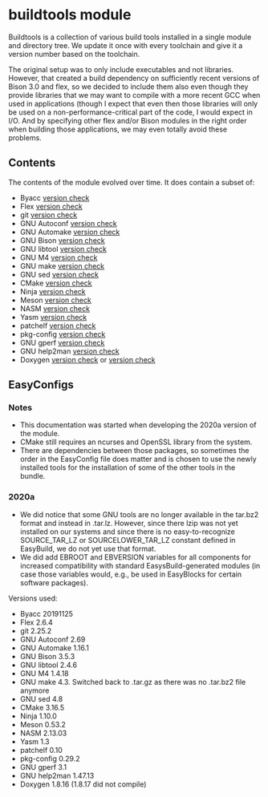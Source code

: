 # buildtools module

Buildtools is a collection of various build tools installed in a single module and 
directory tree. We update it once with every toolchain and give it a version number 
based on the toolchain.

The original setup was to only include executables and not libraries. However, that 
created a build dependency on sufficiently recent versions of Bison 3.0 and flex, so 
we decided to include them also even though they provide libraries that we may want 
to compile with a more recent GCC when used in applications (though I expect that 
even then those libraries will only be used on a non-performance-critical part of 
the code, I would expect in I/O. And by specifying other flex and/or Bison modules 
in the right order when building those applications, we may even totally avoid 
these problems.


## Contents

The contents of the module evolved over time. It does contain a subset of:
* Byacc [version check](ftp://ftp.invisible-island.net/byacc)
* Flex [version check](https://github.com/westes/flex/releases)
* git [version check](https://github.com/git/git/releases)
* GNU Autoconf [version check](http://ftp.gnu.org/gnu/autoconf/)
* GNU Automake [version check](http://ftp.gnu.org/gnu/automake/)
* GNU Bison [version check](https://ftp.gnu.org/gnu/bison/)
* GNU libtool [version check](https://www.gnu.org/software/libtool/)
* GNU M4 [version check](https://www.gnu.org/software/m4/)
* GNU make [version check](http://ftp.gnu.org/gnu/make/)
* GNU sed [version check](http://ftp.gnu.org/gnu/sed/)
* CMake [version check](http://www.cmake.org/)
* Ninja [version check](https://ninja-build.org/)
* Meson [version check](https://pypi.org/project/meson/#history)
* NASM [version check](http://www.nasm.us/)
* Yasm [version check](http://yasm.tortall.net/)
* patchelf [version check](https://github.com/NixOS/patchelf/releases)
* pkg-config [version check](https://www.freedesktop.org/wiki/Software/pkg-config/)
* GNU gperf [version check](https://www.gnu.org/software/gperf/)
* GNU help2man [version check](http://ftpmirror.gnu.org/help2man/)
* Doxygen [version check](http://www.doxygen.nl/download.html) or [version check](https://github.com/doxygen/doxygen/releases)


## EasyConfigs

### Notes

* This documentation was started when developing the 2020a version of the module.
* CMake still requires an ncurses and OpenSSL library from the system.
* There are dependencies between those packages, so sometimes the order in the 
  EasyConfig file does matter and is chosen to use the newly installed tools
  for the installation of some of the other tools in the bundle.


### 2020a

* We did notice that some GNU tools are no longer available in the tar.bz2 format and 
  instead in .tar.lz. However, since there lzip was not yet installed on our systems 
  and since there is no easy-to-recognize SOURCE_TAR_LZ or SOURCELOWER_TAR_LZ constant
  defined in EasyBuild, we do not yet use that format.
* We did add EBROOT and EBVERSION variables for all components for increased compatibility
  with standard EasysBuild-generated modules (in case those variables would, e.g., 
  be used in EasyBlocks for certain software packages).

Versions used:
* Byacc 20191125
* Flex 2.6.4
* git 2.25.2 
* GNU Autoconf 2.69
* GNU Automake 1.16.1
* GNU Bison 3.5.3
* GNU libtool 2.4.6
* GNU M4 1.4.18
* GNU make 4.3. Switched back to .tar.gz as there was no .tar.bz2 file anymore
* GNU sed 4.8
* CMake 3.16.5
* Ninja 1.10.0
* Meson 0.53.2
* NASM 2.13.03
* Yasm 1.3
* patchelf 0.10
* pkg-config 0.29.2
* GNU gperf 3.1
* GNU help2man 1.47.13
* Doxygen 1.8.16 (1.8.17 did not compile)

